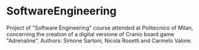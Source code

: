 # SoftwareEngineering
Project of "Software Engineering" course attended at Politecnico of Milan, concerning the creation of a digital versione of Cranio board game "Adrenaline". Authors: Simone Sartoni, Nicola Rosetti and Carmelo Valore.
